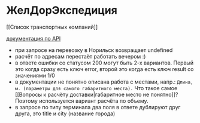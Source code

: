 # ЖелДорЭкспедиция
[[Список транспортных компаний]]

[документация по API](https://api.jde.ru/dev/)

- при запросе на перевозку в Норильск возвращает undefined
- расчёт по адресам перестаёт работать вечером :)
- в ответе ошибки со статусом 200 могут быть 2-х вариантов. Первый это когда сразу есть ключ error, второй это когда есть ключ result со значениями 1/0
- в документации не понятно описана работа с местами, напр.: 
`Длина, м. (параметры для самого габаритного места).`
Что такое самое [[Вопросы к расчёту доставки|габаритное место не понятно]]? Поэтому используется вариант расчёта по объему.
-  в запросе по типу терминала два поля в ответе дублируют друг друга, это title и city (название города)
